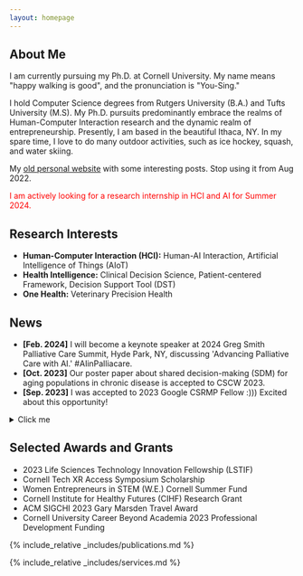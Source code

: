 ```yaml
---
layout: homepage
---
```


## About Me

I am currently pursuing my Ph.D. at Cornell University. My name means "happy walking is good", and the pronunciation is "You-Sing."

I hold Computer Science degrees from Rutgers University (B.A.) and Tufts University (M.S). My Ph.D. pursuits predominantly embrace the realms of Human-Computer Interaction research and the dynamic realm of entrepreneurship. Presently, I am based in the beautiful Ithaca, NY. In my spare time, I love to do many outdoor activities, such as ice hockey, squash, and water skiing.

My [old personal website](https://1135100136.wixsite.com/yuexinghao) with some interesting posts. Stop using it from Aug 2022.

<span style="color:red;">I am actively looking for a research internship in HCI and AI for Summer 2024. </span>

## Research Interests

- **Human-Computer Interaction (HCI):** Human-AI Interaction, Artificial Intelligence of Things (AIoT)
- **Health Intelligence:** Clinical Decision Science, Patient-centered Framework, Decision Support Tool (DST)
- **One Health:** Veterinary Precision Health

## News
- **[Feb. 2024]** I will become a keynote speaker at 2024 Greg Smith Palliative Care Summit, Hyde Park, NY, discussing 'Advancing Palliative Care with AI.' #AIinPalliacare.
- **[Oct. 2023]** Our poster paper about shared decision-making (SDM) for aging populations in chronic disease is accepted to CSCW 2023.
- **[Sep. 2023]** I was accepted to 2023 Google CSRMP Fellow :))) Excited about this opportunity!

<details>
  <summary>Click me</summary>
  
- **[Aug. 2023]** Our department graduate student association received $2500 service funding for Fall 2023!
- **[Jun. 2023]** I was accepted to 2023 WHO/Cochrane/Cornell University Summer Institute and received a fellowship from Human Centered Design Department ($1500).
- **[Apr. 2023]** I received funding from Cornell Institute for Healthy Futures (CIHF) Research Grant ($500) and will be in Mexico City for EDRA 2023!

</details>

## Selected Awards and Grants

- 2023 Life Sciences Technology Innovation Fellowship (LSTIF)
- Cornell Tech XR Access Symposium Scholarship
- Women Entrepreneurs in STEM (W.E.) Cornell Summer Fund
- Cornell Institute for Healthy Futures (CIHF) Research Grant
- ACM SIGCHI 2023 Gary Marsden Travel Award
- Cornell University Career Beyond Academia 2023 Professional Development Funding

{% include_relative _includes/publications.md %}

{% include_relative _includes/services.md %}

